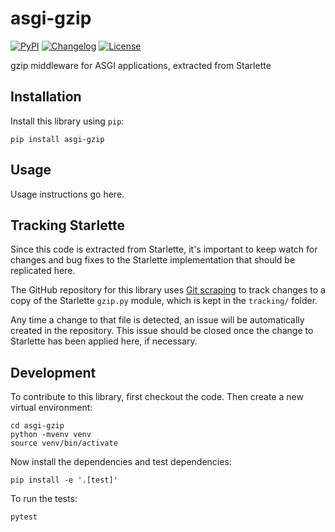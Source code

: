 # asgi-gzip

[![PyPI](https://img.shields.io/pypi/v/asgi-gzip.svg)](https://pypi.org/project/asgi-gzip/)
[![Changelog](https://img.shields.io/github/v/release/simonw/asgi-gzip?include_prereleases&label=changelog)](https://github.com/simonw/asgi-gzip/releases)
[![License](https://img.shields.io/pypi/l/asgi-gzip)](https://github.com/simonw/asgi-gzip/blob/main/LICENSE)

gzip middleware for ASGI applications, extracted from Starlette

## Installation

Install this library using `pip`:

    pip install asgi-gzip

## Usage

Usage instructions go here.

## Tracking Starlette

Since this code is extracted from Starlette, it's important to keep watch for changes and bug fixes to the Starlette implementation that should be replicated here.

The GitHub repository for this library uses [Git scraping](https://simonwillison.net/2020/Oct/9/git-scraping/) to track changes to a copy of the Starlette `gzip.py` module, which is kept in the `tracking/` folder.

Any time a change to that file is detected, an issue will be automatically created in the repository. This issue should be closed once the change to Starlette has been applied here, if necessary.

## Development

To contribute to this library, first checkout the code. Then create a new virtual environment:

    cd asgi-gzip
    python -mvenv venv
    source venv/bin/activate

Now install the dependencies and test dependencies:

    pip install -e '.[test]'

To run the tests:

    pytest
